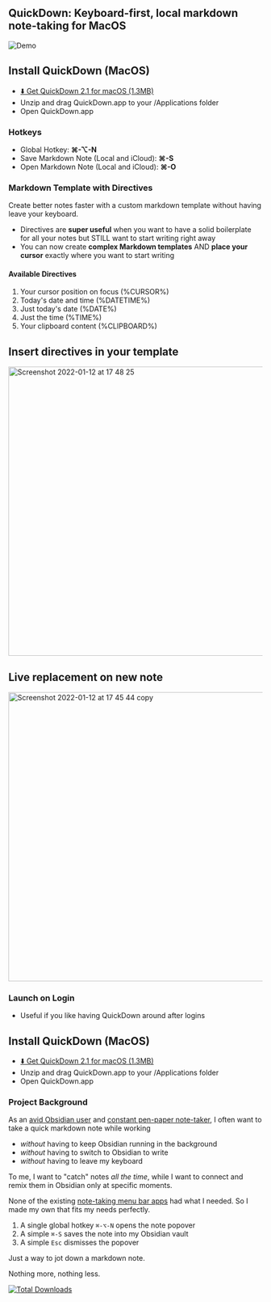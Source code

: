 ## QuickDown: Keyboard-first, local markdown note-taking for MacOS

![Demo](https://github.com/akaalias/quickdown/blob/main/demo.gif?raw=true)
 
## Install QuickDown (MacOS)
- <a href="https://github.com/akaalias/quickdown/releases/latest/download/QuickDown.zip">⬇️ Get QuickDown 2.1 for macOS (1.3MB)</a>
- Unzip and drag QuickDown.app to your /Applications folder
- Open QuickDown.app 

### Hotkeys
- Global Hotkey: **⌘-⌥-N**
- Save Markdown Note (Local and iCloud): **⌘-S**
- Open Markdown Note (Local and iCloud): **⌘-O**

### Markdown Template with Directives
Create better notes faster with a custom markdown template without having leave your keyboard.

- Directives are **super useful** when you want to have a solid boilerplate for all your notes but STILL want to start writing right away
- You can now create **complex Markdown templates** AND **place your cursor** exactly where you want to start writing

#### Available Directives
1. Your cursor position on focus (%CURSOR%)
2. Today's date and time (%DATETIME%)
3. Just today's date (%DATE%)
4. Just the time (%TIME%)
5. Your clipboard content (%CLIPBOARD%)

## Insert directives in your template
<img width="572" alt="Screenshot 2022-01-12 at 17 48 25" src="https://user-images.githubusercontent.com/111555/149195363-f21dad34-7537-4673-84b8-82aab3055207.png">

## Live replacement on new note
<img width="572" alt="Screenshot 2022-01-12 at 17 45 44 copy" src="https://user-images.githubusercontent.com/111555/149323391-1f7504b0-34a1-4436-8eb0-6d731d8f2677.png">

### Launch on Login
- Useful if you like having QuickDown around after logins

## Install QuickDown (MacOS)
- <a href="https://github.com/akaalias/quickdown/releases/latest/download/QuickDown.zip">⬇️ Get QuickDown 2.1 for macOS (1.3MB)</a>
- Unzip and drag QuickDown.app to your /Applications folder
- Open QuickDown.app 

### Project Background

As an [avid Obsidian user](https://publish.obsidian.md/alexisrondeau) and [constant pen-paper note-taker](https://publish.obsidian.md/alexisrondeau/%E2%AD%90%EF%B8%8F+My+Physical+Notebooks+(Photos)), I often want to take a quick markdown note while working 
- _without_ having to keep Obsidian running in the background
- _without_ having to switch to Obsidian to write
- _without_ having to leave my keyboard

To me, I want to "catch" notes _all the time_, while I want to connect and remix them in Obsidian only at specific moments. 

None of the existing [note-taking menu bar apps](https://www.macmenubar.com/note-taking-apps/) had what I needed. So I made my own that fits my needs perfectly.

1. A single global hotkey `⌘-⌥-N` opens the note popover
2. A simple `⌘-S` saves the note into my Obsidian vault
3. A simple `Esc` dismisses the popover

Just a way to jot down a markdown note.

Nothing more, nothing less. 

[![Total Downloads](https://img.shields.io/github/downloads/akaalias/quickdown/total.svg?logoColor=brightgreen)]()
